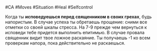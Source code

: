 #CA #Moves #Situation #Heal #Selfcontrol 

Когда ты **исповедуешься перед священником в своих грехах**, будь напористым. В случае успеха ты обретаешь прощение: сними все отметки со своей шкалы стресса. На 7-9 прежде чем вернуться к исповеди тебе придется выполнить епитимью. В случае провала священник видит твое ложное раскаяние. Ты получаешь -1 ко всем проверкам напора, пока действительно не раскаешься.